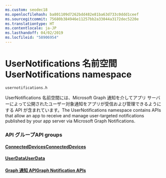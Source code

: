 ```yaml
---
ms.custom: seodec18
ms.openlocfilehash: ba801109d7262bdd482e81ba63d733c0ddd1ceef
ms.sourcegitcommit: 75680b384946e11257bb2a33044a3172dec5220e
ms.translationtype: HT
ms.contentlocale: ja-JP
ms.lasthandoff: 04/02/2019
ms.locfileid: "58906954"
---
```

# <a name="usernotifications-namespace"></a><span data-ttu-id="9a42a-101">UserNotifications 名前空間</span><span class="sxs-lookup"><span data-stu-id="9a42a-101">UserNotifications namespace</span></span>
```
usernotifications.h
```
<span data-ttu-id="9a42a-102">UserNotifications 名前空間には、Microsoft Graph 通知を介してアプリ サーバーによって公開されたユーザー対象通知をアプリが受信および管理できるようにする API が含まれています。</span><span class="sxs-lookup"><span data-stu-id="9a42a-102">The UserNotifications namespace contains APIs that allow an app to receive and manage user-targeted notifications published by your app server via Microsoft Graph Notifications.</span></span> 

### <a name="api-groups"></a><span data-ttu-id="9a42a-103">API グループ</span><span class="sxs-lookup"><span data-stu-id="9a42a-103">API groups</span></span>

#### <a name="connecteddevicesobjectivec-apiconnecteddevicesindexmd"></a>[<span data-ttu-id="9a42a-104">ConnectedDevices</span><span class="sxs-lookup"><span data-stu-id="9a42a-104">ConnectedDevices</span></span>](../../objectivec-api/connecteddevices/index.md)
#### <a name="userdataobjectivec-apiuserdataindexmd"></a>[<span data-ttu-id="9a42a-105">UserData</span><span class="sxs-lookup"><span data-stu-id="9a42a-105">UserData</span></span>](../../objectivec-api/userdata/index.md)
#### <a name="graph-notification-apisusernotificationsindexmd"></a>[<span data-ttu-id="9a42a-106">Graph 通知 API</span><span class="sxs-lookup"><span data-stu-id="9a42a-106">Graph Notification APIs</span></span>](usernotifications/index.md)